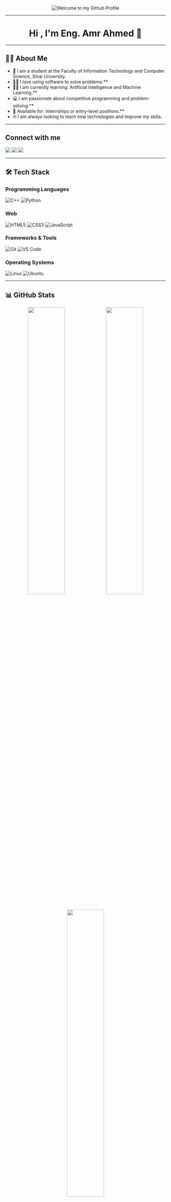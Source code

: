 <div align="center">
  <img src="https://github.com/BrunnerLivio/brunnerlivio/blob/master/images/welcome.png?raw=true" style="max-width: 100%;" alt="Welcome to my Github Profile" />
  

</div>

---

<h1 align="center">Hi , I'm Eng. Amr Ahmed 👋</h1>

---


## 👨‍💻 About Me
- 🏫 I am a student at the Faculty of Information Technology and Computer Science, Sinai University.
- 🧑‍💻 I love using software to solve problems.**
- 🧑‍🎓 I am currently learning: Artificial Intelligence and Machine Learning.**
- 💻 I am passionate about competitive programming and problem-solving.**
- 🤔 Available for: Internships or entry-level positions.**
- 🤓 I am always looking to learn new technologies and improve my skills.

---

##  Connect with me
<p align="left">
  <a href="mailto:amrahmedsaydee@gmail.com"><img src="https://img.shields.io/badge/-Email-D14836?style=for-the-badge&logo=gmail&logoColor=white" /></a>
  <a href="https://github.com/amr-ahmed"><img src="https://img.shields.io/badge/-GitHub-181717?style=for-the-badge&logo=github&logoColor=white" /></a>
  <a href="https://www.linkedin.com/in/amr-ahmed-sayed"><img src="https://img.shields.io/badge/-LinkedIn-0077B5?style=for-the-badge&logo=linkedin&logoColor=white" /></a>
</p>

---

## 🛠 Tech Stack

### Programming Languages
![C++](https://img.shields.io/badge/C++-00599C?style=for-the-badge&logo=c%2B%2B&logoColor=white)
![Python](https://img.shields.io/badge/Python-3776AB?style=for-the-badge&logo=python&logoColor=white)

### Web
![HTML5](https://img.shields.io/badge/HTML5-E34F26?style=for-the-badge&logo=html5&logoColor=white)
![CSS3](https://img.shields.io/badge/CSS3-1572B6?style=for-the-badge&logo=css3&logoColor=white)
![JavaScript](https://img.shields.io/badge/JavaScript-F7DF1E?style=for-the-badge&logo=javascript&logoColor=black)


### Frameworks & Tools
![Git](https://img.shields.io/badge/Git-F05032?style=for-the-badge&logo=git&logoColor=white)
![VS Code](https://img.shields.io/badge/VS_Code-007ACC?style=for-the-badge&logo=visual-studio-code&logoColor=white)

### Operating Systems
![Linux](https://img.shields.io/badge/Linux-FCC624?style=for-the-badge&logo=linux&logoColor=black)
![Ubuntu](https://img.shields.io/badge/Ubuntu-E95420?style=for-the-badge&logo=ubuntu&logoColor=white)

---

## 📊 GitHub Stats
<p align="center">
  <img width="48%" src="https://github-readme-stats.vercel.app/api?username=amr-ahmed&show_icons=true&theme=react&border_color=61dafb&hide_border=true" />
  <img width="48%" src="https://streak-stats.demolab.com/?user=amr-ahmed&theme=react&border=61dafb&hide_border=true" />
</p>
<p align="center">
  <img width="48%" src="https://github-readme-stats.vercel.app/api/top-langs/?username=amr-ahmed&layout=compact&theme=react&hide_border=true" />
</p>

---

## 🏆 Achievements
*(Coming soon...)*

---

## 🚀 Featured Projects
<div align="center">
  <a href="https://github.com/amr-ahmed/project-1"><img height="115" src="https://github-readme-stats.vercel.app/api/pin/?username=amr-ahmed&repo=project-1&theme=react&border_color=61dafb&border_radius=10"></a>
  <a href="https://github.com/amr-ahmed/project-2"><img height="115" src="https://github-readme-stats.vercel.app/api/pin/?username=amr-ahmed&repo=project-2&theme=react&border_color=61dafb&border_radius=10"></a>
</div>
<br>
<h4 align="center">
  <a href="https://github.com/amr-ahmed?tab=repositories" title="Show More Repositories">🔍 Show More 🔍</a>
</h4>

---

## ✨ Profile Views & Followers
<p align="center">
  <img src="https://komarev.com/ghpvc/?username=amr-ahmed&color=blue&style=flat-square" />
  <img src="https://img.shields.io/github/followers/amr-ahmed?style=social" />
</p>
